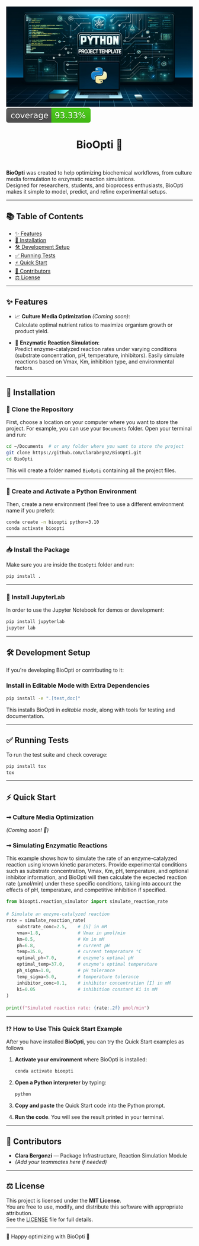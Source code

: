 ![Project Logo](assets/banner.png)  
![Coverage Status](assets/coverage-badge.svg)

<h1 align="center">BioOpti 🧪</h1>

<br>

**BioOpti** was created to help optimizing biochemical workflows, from culture media formulation to enzymatic reaction simulations.  
Designed for researchers, students, and bioprocess enthusiasts, BioOpti makes it simple to model, predict, and refine experimental setups.

---

## 📚 Table of Contents

- [✨ Features](#-features)
- [🚀 Installation](#-installation)
- [🛠 Development Setup](#%-development-setup)
- [✅ Running Tests](#-running-tests)
- [⚡ Quick Start](#-quick-start)
- [🤝 Contributors](#-contributors)
- [⚖️ License](#-license)

---

## ✨ Features

- 📈 **Culture Media Optimization** *(Coming soon)*:  
  Calculate optimal nutrient ratios to maximize organism growth or product yield.

- 🔬 **Enzymatic Reaction Simulation**:  
  Predict enzyme-catalyzed reaction rates under varying conditions (substrate concentration, pH, temperature, inhibitors).
  Easily simulate reactions based on Vmax, Km, inhibition type, and environmental factors.

---

## 🚀 Installation

### 🔄 Clone the Repository

First, choose a location on your computer where you want to store the project. For example, you can use your `Documents` folder.
Open your terminal and run:

```bash
cd ~/Documents  # or any folder where you want to store the project
git clone https://github.com/Clarabrgnz/BioOpti.git
cd BioOpti
```

This will create a folder named `BioOpti` containing all the project files.

---

### 🐍 Create and Activate a Python Environment

Then, create a new environment (feel free to use a different environment name if you prefer):

```bash
conda create -n bioopti python=3.10
conda activate bioopti
```
---

### 📥 Install the Package

Make sure you are inside the `BioOpti` folder and run:

```bash
pip install .
```
---

### 📓 Install JupyterLab

In order to use the Jupyter Notebook for demos or development:

```bash
pip install jupyterlab
jupyter lab
```

---

## 🛠️ Development Setup

If you're developing BioOpti or contributing to it:

### Install in Editable Mode with Extra Dependencies

```bash
pip install -e ".[test,doc]"
```

This installs BioOpti in *editable mode*, along with tools for testing and documentation.

---

## ✅ Running Tests

To run the test suite and check coverage:

```bash
pip install tox
tox
```

---

## ⚡ Quick Start

### ➞ Culture Media Optimization
*(Coming soon! 🚧)*

### ➞ Simulating Enzymatic Reactions
This example shows how to simulate the rate of an enzyme-catalyzed reaction using known kinetic parameters.
Provide experimental conditions such as substrate concentration, Vmax, Km, pH, temperature, and optional inhibitor information, and BioOpti will then calculate the expected reaction rate (µmol/min) under these specific conditions, taking into account the effects of pH, temperature, and competitive inhibition if specified.

```python
from bioopti.reaction_simulator import simulate_reaction_rate

# Simulate an enzyme-catalyzed reaction
rate = simulate_reaction_rate(
    substrate_conc=2.5,    # [S] in mM
    vmax=1.8,              # Vmax in µmol/min
    km=0.5,                # Km in mM
    ph=6.8,                # current pH
    temp=35.0,             # current temperature °C
    optimal_ph=7.0,        # enzyme's optimal pH
    optimal_temp=37.0,     # enzyme's optimal temperature
    ph_sigma=1.0,          # pH tolerance
    temp_sigma=5.0,        # temperature tolerance
    inhibitor_conc=0.1,    # inhibitor concentration [I] in mM
    ki=0.05                # inhibition constant Ki in mM
)

print(f"Simulated reaction rate: {rate:.2f} µmol/min")
```
---
### ⁉️ How to Use This Quick Start Example

After you have installed **BioOpti**, you can try the Quick Start examples as follows

1. **Activate your environment** where BioOpti is installed:
   ```bash
   conda activate bioopti
   ```

2. **Open a Python interpreter** by typing:
   ```bash
   python
   ```

3. **Copy and paste** the Quick Start code into the Python prompt.

4. **Run the code**. You will see the result printed in your terminal.

---

## 🤝 Contributors

- **Clara Bergonzi** — Package Infrastructure, Reaction Simulation Module
- *(Add your teammates here if needed)*

---

## ⚖️ License

This project is licensed under the **MIT License**.  
You are free to use, modify, and distribute this software with appropriate attribution.  
See the [LICENSE](LICENSE) file for full details.

---

🚀 Happy optimizing with BioOpti 🚀
